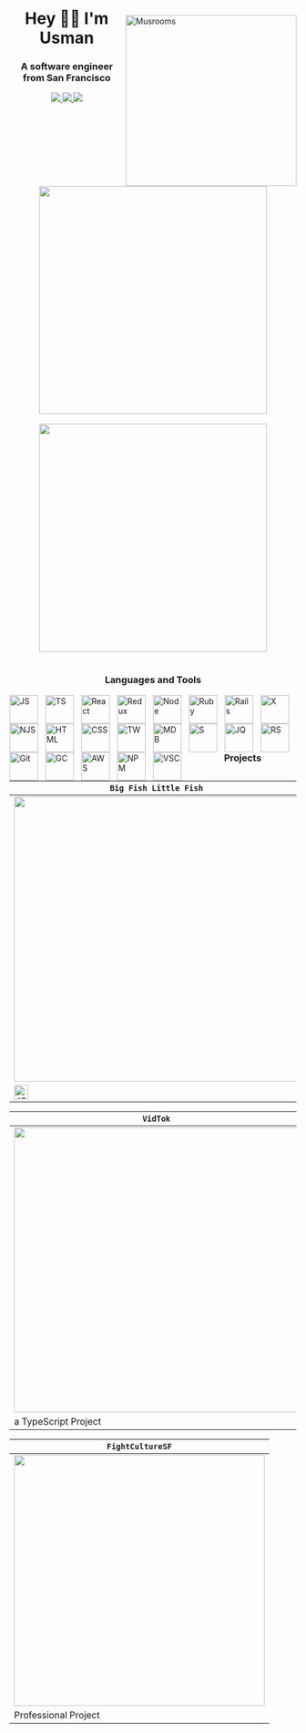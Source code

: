 
<!-- <img src="https://images.squarespace-cdn.com/content/v1/5ab926f8a9e0287fbf928015/1568182761400-OZ8ZTLLTMIN7KKQ1ZI86/WIRED-ScienceLSD-AnimatedGIF-Credit-twelveofour.gif?format=2500w" width="100%" height="400px"></img> -->
 
<img align="right" style="margin-top:50px;" alt="Musrooms" width="300" src="https://media.giphy.com/media/6ieS4mWVmfZUQ/giphy.gif">
 
<h1 align="center">Hey 👨‍💻 I'm Usman</h1>

<h3 align="center">A software engineer from San Francisco</h3>

<div align="center" m="auto">
 <a target="_blank" href="https://www.linkedin.com/in/usman-hameed-5486b11b0/">
  <img src="https://img.shields.io/badge/linkedin-%230077B5.svg?style=for-the-badge&logo=linkedin&logoColor=white">
 </a> 
 <a target="_blank" href="mailto:usmanhvmeed@gmail.com">
  <img src="https://img.shields.io/badge/Gmail-D14836?style=for-the-badge&logo=gmail&logoColor=white">
 </a>
 <a target="_blank" href="https://angel.co/u/usman-hameed-2">
  <img src="https://img.shields.io/badge/AngelList-%23D4D4D4.svg?style=for-the-badge&logo=AngelList&logoColor=black">
 </a>
<br></br>
 <img width="400" align="center" src="https://github-readme-stats.vercel.app/api/top-langs/?username=usmanh25&langs_count=6&exclude_repo=fightculturellc&layout=compact&theme=aura">
<br></br>
 <img width="400" align="center" src="https://github-readme-stats.vercel.app/api?username=usmanh25&theme=aura">
</div>

#
 
<h3 align="center">Languages and Tools</h3>

<img align="left" alt="JS" width="50px" style="padding-right:10px;" src="https://cdn.jsdelivr.net/gh/devicons/devicon/icons/javascript/javascript-original.svg" />
<img align="left" alt="TS" width="50px" style="padding-right:10px;" src="https://cdn.jsdelivr.net/gh/devicons/devicon/icons/typescript/typescript-plain.svg" />
<img align="left" alt="React" width="50px" style="padding-right:10px;" src="https://cdn.jsdelivr.net/gh/devicons/devicon/icons/react/react-original.svg" />
<img align="left" alt="Redux" width="50px" style="padding-right:10px;" src="https://cdn.jsdelivr.net/gh/devicons/devicon/icons/redux/redux-original.svg" />
<img align="left" alt="Node" width="50px" style="padding-right:10px;" src="https://cdn.jsdelivr.net/gh/devicons/devicon/icons/nodejs/nodejs-plain.svg" />
<img align="left" alt="Ruby" width="50px" style="padding-right:10px;" src="https://cdn.jsdelivr.net/gh/devicons/devicon/icons/ruby/ruby-plain-wordmark.svg" />
<img align="left" alt="Rails" width="50px" style="padding-right:10px;" src="https://cdn.jsdelivr.net/gh/devicons/devicon/icons/rails/rails-plain-wordmark.svg" />
<img align="left" alt="X" width="50px" style="padding-right:10px;" src="https://cdn.jsdelivr.net/gh/devicons/devicon/icons/express/express-original.svg" />
<img align="left" alt="NJS" width="50px" style="padding-right:10px;" src="https://cdn.jsdelivr.net/gh/devicons/devicon/icons/nextjs/nextjs-original.svg" />
<img align="left" alt="HTML" width="50px" style="padding-right:10px;" src="https://cdn.jsdelivr.net/gh/devicons/devicon/icons/html5/html5-plain-wordmark.svg" />
<img align="left" alt="CSS" width="50px" style="padding-right:10px;" src="https://cdn.jsdelivr.net/gh/devicons/devicon/icons/css3/css3-plain-wordmark.svg" />
<img align="left" alt="TW" width="50px" style="padding-right:10px;" src="https://cdn.jsdelivr.net/gh/devicons/devicon/icons/tailwindcss/tailwindcss-plain.svg" />
<img align="left" alt="MDB" width="50px" style="padding-right:10px;" src="https://cdn.jsdelivr.net/gh/devicons/devicon/icons/mongodb/mongodb-plain-wordmark.svg" />
<img align="left" alt="S" width="50px" style="padding-right:10px;" src="https://cdn.jsdelivr.net/gh/devicons/devicon/icons/postgresql/postgresql-plain-wordmark.svg" />
<img align="left" alt="JQ" width="50px" style="padding-right:10px;" src="https://cdn.jsdelivr.net/gh/devicons/devicon/icons/jquery/jquery-plain-wordmark.svg" />
<img align="left" alt="RS" width="50px" style="padding-right:10px;" src="https://cdn.jsdelivr.net/gh/devicons/devicon/icons/rspec/rspec-original-wordmark.svg" />
<img align="left" alt="Git" width="50px" style="padding-right:10px;" src="https://cdn.jsdelivr.net/gh/devicons/devicon/icons/git/git-original-wordmark.svg" />
<img align="left" alt="GC" width="50px" style="padding-right:10px;" src="https://cdn.jsdelivr.net/gh/devicons/devicon/icons/googlecloud/googlecloud-original.svg" />
<img align="left" alt="AWS" width="50px" style="padding-right:10px;" src="https://cdn.jsdelivr.net/gh/devicons/devicon/icons/amazonwebservices/amazonwebservices-original-wordmark.svg" />
<img align="left" alt="NPM" width="50px" style="padding-right:10px;" src="https://cdn.jsdelivr.net/gh/devicons/devicon/icons/npm/npm-original-wordmark.svg" />
<img align="left" alt="VSC" width="50px" style="padding-right:10px;" src="https://cdn.jsdelivr.net/gh/devicons/devicon/icons/vscode/vscode-original.svg" />

# 

<h3 align="center">Projects</h3>

| **`Big Fish Little Fish`**   | **`NoiseCloud`** |
| ------------- | ------------- |
| <a href="https://usmanh25.github.io/bigfishlittlefish/" target="_blank"><img width="500" src="https://user-images.githubusercontent.com/89363938/209523963-c37e1711-b80a-48d6-8eac-e496a417010e.png"></img></a>  | <a target="_blank" href="http://noisecloud.herokuapp.com/"><img src="https://user-images.githubusercontent.com/89363938/209525559-2ea35b1e-2b93-4cf4-bd57-9bc1235a0d9d.png" width="500"></img></a>  |
| <img alt="JS" width="25px" src="https://cdn.jsdelivr.net/gh/devicons/devicon/icons/javascript/javascript-original.svg"/>  | a Music App  |

| **`VidTok`**  | **`SelfBook`** |
| ------------- | ------------- |
| <a href="https://vidtok-eta.vercel.app/" target="_blank"><img width="500" src="https://user-images.githubusercontent.com/89363938/209525665-df4a7061-64d7-471b-bf86-61a964004e87.png"></img></a>  | <a target="_blank" href="https://selfbooksb.herokuapp.com/"><img src="https://user-images.githubusercontent.com/89363938/209525714-12ca376a-a3e5-4826-b380-7820bb0bee85.png" width="500"></img></a>  |
| a TypeScript Project  | a MERN Stack App  |

| **`FightCultureSF`**  | 
| ------------- | 
| <a href="http://fightculturesf.com/" target="_blank"><img width="440" src="https://user-images.githubusercontent.com/89363938/209525633-f8506fa7-0cc5-49e1-b1e8-cf9dc1235e91.png"></img></a>  | 
| Professional Project  | 

<br></br>


#
